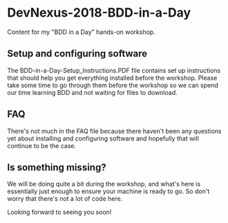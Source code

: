 # DevNexus-2018-BDD-in-a-Day
Content for my "BDD in a Day" hands-on workshop.

## Setup and configuring software
The BDD-in-a-Day-Setup_Instructions.PDF file contains set up instructions that should help you get everything installed before the workshop. Please take some time to go through them before the workshop so we can spend our time learning BDD and not waiting for files to download.

## FAQ
There's not much in the FAQ file because there haven't been any questions yet about installing and configuring software and hopefully that will continue to be the case.

## Is something missing?
We will be doing quite a bit during the workshop, and what's here is essentially just enough to ensure your machine is ready to go. So don't worry that there's not a lot of code here.

Looking forward to seeing you soon!
